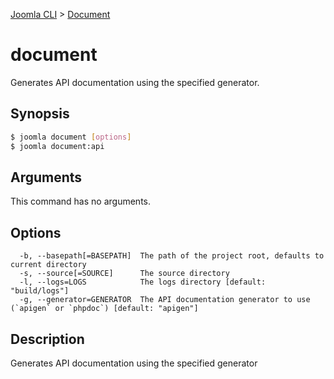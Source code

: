 [Joomla CLI](../index.md) > [Document](index.md)
# document

Generates API documentation using the specified generator.

## Synopsis
```bash
$ joomla document [options]
$ joomla document:api
```

## Arguments
This command has no arguments.

## Options
```
  -b, --basepath[=BASEPATH]  The path of the project root, defaults to current directory
  -s, --source[=SOURCE]      The source directory
  -l, --logs=LOGS            The logs directory [default: "build/logs"]
  -g, --generator=GENERATOR  The API documentation generator to use (`apigen` or `phpdoc`) [default: "apigen"]
```

## Description

Generates API documentation using the specified generator

